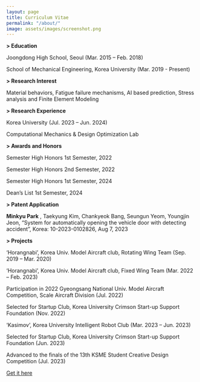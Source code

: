 ```yaml
---
layout: page
title: Curriculum Vitae
permalink: "/about/"
image: assets/images/screenshot.png
---
```


**> Education**

Joongdong High School, Seoul (Mar. 2015 – Feb. 2018)

School of Mechanical Engineering, Korea University (Mar. 2019 - Present)

**> Research Interest**

Material behaviors, Fatigue failure mechanisms, AI based prediction, Stress analysis and Finite Element Modeling

**> Research Experience**

Korea University (Jul. 2023 – Jun. 2024)

Computational Mechanics & Design Optimization Lab

**> Awards and Honors**

Semester High Honors 1st Semester, 2022

Semester High Honors 2nd Semester, 2022

Semester High Honors 1st Semester, 2024

Dean’s List 1st Semester, 2024

**> Patent Application**

**Minkyu Park**
, Taekyung Kim, Chankyeok Bang, Seungun Yeom, Youngjin Jeon, “System for automatically opening the vehicle door with detecting accident”, Korea: 10-2023-0102826, Aug 7, 2023

**> Projects**

‘Horangnabi’, Korea Univ. Model Aircraft club, Rotating Wing Team (Sep. 2019 – Mar. 2020)

‘Horangnabi’, Korea Univ. Model Aircraft club, Fixed Wing Team (Mar. 2022 – Feb. 2023)

Participation in 2022 Gyeongsang National Univ. Model Aircraft Competition, Scale Aircraft Division (Jul. 2022)

Selected for Startup Club, Korea University Crimson Start-up Support Foundation (Nov. 2022)

‘Kasimov’, Korea University Intelligent Robot Club (Mar. 2023 – Jun. 2023)

Selected for Startup Club, Korea University Crimson Start-up Support Foundation (Jun. 2023)

Advanced to the finals of the 13th KSME Student Creative Design Competition (Jul. 2023)

[Get it here](https://www.linkedin.com/in/%EB%AF%BC%EA%B7%9C-%EB%B0%95-2837a22b6/)

